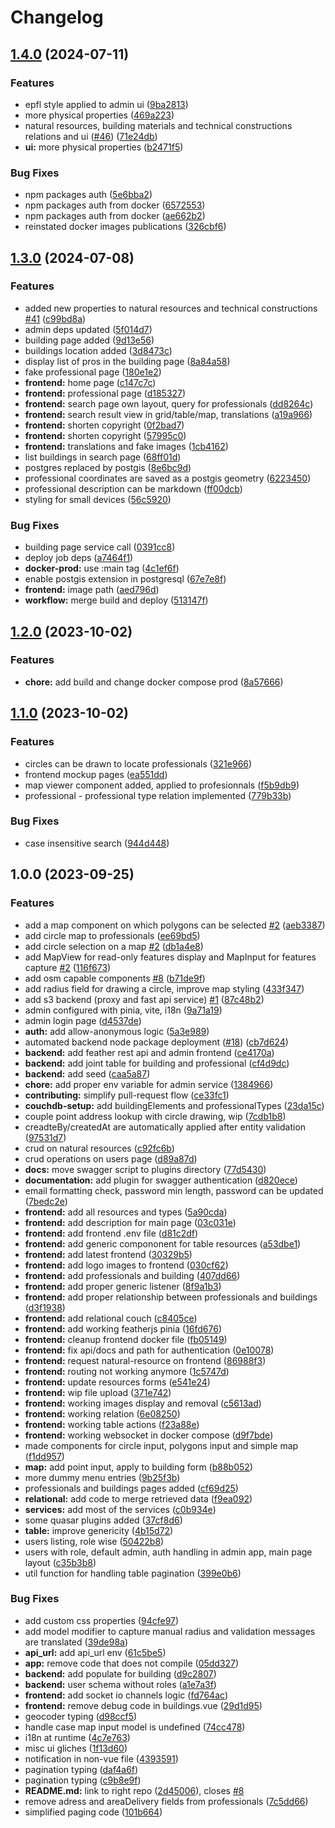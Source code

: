 # Changelog

## [1.4.0](https://github.com/EPFL-ENAC/ALICE-ETHZ-AREMA/compare/v1.3.0...v1.4.0) (2024-07-11)


### Features

* epfl style applied to admin ui ([9ba2813](https://github.com/EPFL-ENAC/ALICE-ETHZ-AREMA/commit/9ba281303b2a70f56fbab7ec5450c5c836dc63c9))
* more physical properties ([469a223](https://github.com/EPFL-ENAC/ALICE-ETHZ-AREMA/commit/469a2232915308589485a8b282cc03402dd961fa))
* natural resources, building materials and technical constructions relations and ui ([#46](https://github.com/EPFL-ENAC/ALICE-ETHZ-AREMA/issues/46)) ([71e24db](https://github.com/EPFL-ENAC/ALICE-ETHZ-AREMA/commit/71e24dbc781e6a24575f0229fc1c705a40da1439))
* **ui:** more physical properties ([b2471f5](https://github.com/EPFL-ENAC/ALICE-ETHZ-AREMA/commit/b2471f50161923eb1ac65cf31f4f1ecdbcd8ad61))


### Bug Fixes

* npm packages auth ([5e6bba2](https://github.com/EPFL-ENAC/ALICE-ETHZ-AREMA/commit/5e6bba29c442673be575c68145ca4ad96f162169))
* npm packages auth from docker ([6572553](https://github.com/EPFL-ENAC/ALICE-ETHZ-AREMA/commit/6572553c1ca3480ab61e606f26e51cc8aeb3ccf8))
* npm packages auth from docker ([ae662b2](https://github.com/EPFL-ENAC/ALICE-ETHZ-AREMA/commit/ae662b23ada4b11f6e9556e7f346c1c38fd315dc))
* reinstated docker images publications ([326cbf6](https://github.com/EPFL-ENAC/ALICE-ETHZ-AREMA/commit/326cbf6de253802d26949d29f56e4ec4ebe7f41e))

## [1.3.0](https://github.com/EPFL-ENAC/ALICE-ETHZ-AREMA/compare/v1.2.0...v1.3.0) (2024-07-08)


### Features

* added new properties to natural resources and technical constructions [#41](https://github.com/EPFL-ENAC/ALICE-ETHZ-AREMA/issues/41) ([c99bd8a](https://github.com/EPFL-ENAC/ALICE-ETHZ-AREMA/commit/c99bd8a832b1c1ceddd37cde83833a39eea0cc99))
* admin deps updated ([5f014d7](https://github.com/EPFL-ENAC/ALICE-ETHZ-AREMA/commit/5f014d7404f15d0a555a9a09d01ed36c04c53fbd))
* building page added ([9d13e56](https://github.com/EPFL-ENAC/ALICE-ETHZ-AREMA/commit/9d13e569289f2c648cf6f30989937202d997933b))
* buildings location added ([3d8473c](https://github.com/EPFL-ENAC/ALICE-ETHZ-AREMA/commit/3d8473c18618380d41574a0503e24a5c406e644c))
* display list of pros in the building page ([8a84a58](https://github.com/EPFL-ENAC/ALICE-ETHZ-AREMA/commit/8a84a5851d09727a522b7a5b9f6d255cdfd04488))
* fake professional page ([180e1e2](https://github.com/EPFL-ENAC/ALICE-ETHZ-AREMA/commit/180e1e28739e778bbf3c81dbf77eea4aac72e597))
* **frontend:** home page ([c147c7c](https://github.com/EPFL-ENAC/ALICE-ETHZ-AREMA/commit/c147c7c85eb854bff536bd71259cb14a37dd6b69))
* **frontend:** professional page ([d185327](https://github.com/EPFL-ENAC/ALICE-ETHZ-AREMA/commit/d185327a8d7cd29955865f0b2e04f2961dbd5ae2))
* **frontend:** search page own layout, query for professionals ([dd8264c](https://github.com/EPFL-ENAC/ALICE-ETHZ-AREMA/commit/dd8264cbe4eac00bdcf25d223fcff1f768c17fce))
* **frontend:** search result view in grid/table/map, translations ([a19a966](https://github.com/EPFL-ENAC/ALICE-ETHZ-AREMA/commit/a19a966c05d20695530a4068b98408ce636c8524))
* **frontend:** shorten copyright ([0f2bad7](https://github.com/EPFL-ENAC/ALICE-ETHZ-AREMA/commit/0f2bad7465825d16d7953dfa6bad57b6a9e3e870))
* **frontend:** shorten copyright ([57995c0](https://github.com/EPFL-ENAC/ALICE-ETHZ-AREMA/commit/57995c075840814d493bd002f88ed31a7a164e03))
* **frontend:** translations and fake images ([1cb4162](https://github.com/EPFL-ENAC/ALICE-ETHZ-AREMA/commit/1cb416264b2ab79ffaebe2afc1448ddbe6aaaebe))
* list buildings in search page ([68ff01d](https://github.com/EPFL-ENAC/ALICE-ETHZ-AREMA/commit/68ff01dad5fe93b07d5bde5895e858b1792f0665))
* postgres replaced by postgis ([8e6bc9d](https://github.com/EPFL-ENAC/ALICE-ETHZ-AREMA/commit/8e6bc9d66ab3757b4f00ddcfe9bf91a5c1397a1e))
* professional coordinates are saved as a postgis geometry ([6223450](https://github.com/EPFL-ENAC/ALICE-ETHZ-AREMA/commit/622345097feb5cf746ca0691bb04ded9aa266fe0))
* professional description can be markdown ([ff00dcb](https://github.com/EPFL-ENAC/ALICE-ETHZ-AREMA/commit/ff00dcbbd5a58316f76f7edfeb8c22e44c035c12))
* styling for small devices ([56c5920](https://github.com/EPFL-ENAC/ALICE-ETHZ-AREMA/commit/56c5920b79b8009473f611a8b94c0f07ea711646))


### Bug Fixes

* building page service call ([0391cc8](https://github.com/EPFL-ENAC/ALICE-ETHZ-AREMA/commit/0391cc8a0e5864aff86631b1b37d3fd87f1d280b))
* deploy job deps ([a7464f1](https://github.com/EPFL-ENAC/ALICE-ETHZ-AREMA/commit/a7464f1798ebe89e236b3799fc51396cdb2f3103))
* **docker-prod:** use :main tag ([4c1ef6f](https://github.com/EPFL-ENAC/ALICE-ETHZ-AREMA/commit/4c1ef6f58e9e7c784a40cf95bf17955eda1ea3c4))
* enable postgis extension in postgresql ([67e7e8f](https://github.com/EPFL-ENAC/ALICE-ETHZ-AREMA/commit/67e7e8fde3f8b79fc78a6044bfd7a4db907986c6))
* **frontend:** image path ([aed796d](https://github.com/EPFL-ENAC/ALICE-ETHZ-AREMA/commit/aed796d3d85f1a67b1b1e0ed5e9be2560b5d5c23))
* **workflow:** merge build and deploy ([513147f](https://github.com/EPFL-ENAC/ALICE-ETHZ-AREMA/commit/513147f5005e4aefc6d7aaf30059e19a4cd5d368))

## [1.2.0](https://github.com/EPFL-ENAC/ALICE-ETHZ-AREMA/compare/v1.1.0...v1.2.0) (2023-10-02)


### Features

* **chore:** add build and change docker compose prod ([8a57666](https://github.com/EPFL-ENAC/ALICE-ETHZ-AREMA/commit/8a576665cd9f773b71e6f530e7353a11ad45fd93))

## [1.1.0](https://github.com/EPFL-ENAC/ALICE-ETHZ-AREMA/compare/v1.0.1...v1.1.0) (2023-10-02)


### Features

* circles can be drawn to locate professionals ([321e966](https://github.com/EPFL-ENAC/ALICE-ETHZ-AREMA/commit/321e966d5f1a159f27c4f9ae966dcc7b95398d3f))
* frontend mockup pages ([ea551dd](https://github.com/EPFL-ENAC/ALICE-ETHZ-AREMA/commit/ea551dd3254644c7929e6585219622bc1dc5c37c))
* map viewer component added, applied to profesionnals ([f5b9db9](https://github.com/EPFL-ENAC/ALICE-ETHZ-AREMA/commit/f5b9db9e79f56d327097f60c8bff33670da51fe6))
* professional - professional type relation implemented ([779b33b](https://github.com/EPFL-ENAC/ALICE-ETHZ-AREMA/commit/779b33bf96a6972fb63719f33a80e2bc1114e26e))


### Bug Fixes

* case insensitive search ([944d448](https://github.com/EPFL-ENAC/ALICE-ETHZ-AREMA/commit/944d44826c1f47e63c5fc512b7a70a816a9f7164))

## 1.0.0 (2023-09-25)


### Features

* add a map component on which polygons can be selected [#2](https://github.com/EPFL-ENAC/ALICE-ETHZ-AREMA/issues/2) ([aeb3387](https://github.com/EPFL-ENAC/ALICE-ETHZ-AREMA/commit/aeb33879b068ee81827279faa51b4491dbca3c63))
* add circle map to professionals ([ee69bd5](https://github.com/EPFL-ENAC/ALICE-ETHZ-AREMA/commit/ee69bd5136271ac7e70b667687b3e7183f1772be))
* add circle selection on a map [#2](https://github.com/EPFL-ENAC/ALICE-ETHZ-AREMA/issues/2) ([db1a4e8](https://github.com/EPFL-ENAC/ALICE-ETHZ-AREMA/commit/db1a4e8ac131a6a3bdf613c1677bf02f731ce263))
* add MapView for read-only features display and MapInput for features capture [#2](https://github.com/EPFL-ENAC/ALICE-ETHZ-AREMA/issues/2) ([116f673](https://github.com/EPFL-ENAC/ALICE-ETHZ-AREMA/commit/116f6731f5007d219ed9cd414e385073ef84bc7c))
* add osm capable components [#8](https://github.com/EPFL-ENAC/ALICE-ETHZ-AREMA/issues/8) ([b71de9f](https://github.com/EPFL-ENAC/ALICE-ETHZ-AREMA/commit/b71de9fc134ad62af159fb5dc0c006e91b656137))
* add radius field for drawing a circle, improve map styling ([433f347](https://github.com/EPFL-ENAC/ALICE-ETHZ-AREMA/commit/433f34723cd5a03a891acfc58e5a856478d0a6e2))
* add s3 backend (proxy and fast api service) [#1](https://github.com/EPFL-ENAC/ALICE-ETHZ-AREMA/issues/1) ([87c48b2](https://github.com/EPFL-ENAC/ALICE-ETHZ-AREMA/commit/87c48b29ee0ddbe140cf6c2135834031a799cc93))
* admin configured with pinia, vite, i18n ([9a71a19](https://github.com/EPFL-ENAC/ALICE-ETHZ-AREMA/commit/9a71a19094d70e7b75919d4cd4fb69a61cd33730))
* admin login page ([d4537de](https://github.com/EPFL-ENAC/ALICE-ETHZ-AREMA/commit/d4537ded5c06f83bf10c8ed36c8a47b52dd0dcf8))
* **auth:** add allow-anonymous logic ([5a3e989](https://github.com/EPFL-ENAC/ALICE-ETHZ-AREMA/commit/5a3e989e7f5d61e8e58c416c273efe5b10fe027b))
* automated backend node package deployment ([#18](https://github.com/EPFL-ENAC/ALICE-ETHZ-AREMA/issues/18)) ([cb7d624](https://github.com/EPFL-ENAC/ALICE-ETHZ-AREMA/commit/cb7d624d0a5ebbf164b9cd58290ae2837c167f57))
* **backend:** add feather rest api and admin frontend ([ce4170a](https://github.com/EPFL-ENAC/ALICE-ETHZ-AREMA/commit/ce4170a3886e2b2a0890a20b030e24ba2c94dd0c))
* **backend:** add joint table for building and professional ([cf4d9dc](https://github.com/EPFL-ENAC/ALICE-ETHZ-AREMA/commit/cf4d9dcbe6e5d627cbe898774df1e838934e466e))
* **backend:** add seed ([caa5a87](https://github.com/EPFL-ENAC/ALICE-ETHZ-AREMA/commit/caa5a87fdb48c711d1562513cbd69b9aa408d0c7))
* **chore:** add proper env variable for admin service ([1384966](https://github.com/EPFL-ENAC/ALICE-ETHZ-AREMA/commit/138496662bde3861c1922ec4158c60502c379a33))
* **contributing:** simplify pull-request flow ([ce33fc1](https://github.com/EPFL-ENAC/ALICE-ETHZ-AREMA/commit/ce33fc1439d1b885566d6bd51e4ec4ebf04e5ab2))
* **couchdb-setup:** add buildingElements and professionalTypes ([23da15c](https://github.com/EPFL-ENAC/ALICE-ETHZ-AREMA/commit/23da15c5e99f6ab59d8e57718b31ec4dd128e9e1))
* couple point address lookup with circle drawing, wip ([7cdb1b8](https://github.com/EPFL-ENAC/ALICE-ETHZ-AREMA/commit/7cdb1b84fe244f29dffe4fda3c5af7f2a447ea0b))
* creadteBy/createdAt are automatically applied after entity validation ([97531d7](https://github.com/EPFL-ENAC/ALICE-ETHZ-AREMA/commit/97531d71f39ca0149f10d1bf64a2be94175ab7f4))
* crud on natural resources ([c92fc6b](https://github.com/EPFL-ENAC/ALICE-ETHZ-AREMA/commit/c92fc6b9a070ede99d62671fda90b684245640ef))
* crud operations on users page ([d89a87d](https://github.com/EPFL-ENAC/ALICE-ETHZ-AREMA/commit/d89a87d448dd990c6451496e4e04f9df8d3c8e43))
* **docs:** move swagger script to plugins directory ([77d5430](https://github.com/EPFL-ENAC/ALICE-ETHZ-AREMA/commit/77d543042b64f7cf562c8584392e61e0c631aec6))
* **documentation:** add plugin for swagger authentication ([d820ece](https://github.com/EPFL-ENAC/ALICE-ETHZ-AREMA/commit/d820ece380f4683230b302639f4504c18116b697))
* email formatting check, password min length, password can be updated ([7bedc2e](https://github.com/EPFL-ENAC/ALICE-ETHZ-AREMA/commit/7bedc2e3b373fc7b78a0105388efc8558f5e69ac))
* **frontend:** add all resources and types ([5a90cda](https://github.com/EPFL-ENAC/ALICE-ETHZ-AREMA/commit/5a90cda6395069484bc7588987f90aa362e350a9))
* **frontend:** add description for main page ([03c031e](https://github.com/EPFL-ENAC/ALICE-ETHZ-AREMA/commit/03c031e13c4663fd904f69a3540a8b14978186be))
* **frontend:** add frontend .env file ([d81c2df](https://github.com/EPFL-ENAC/ALICE-ETHZ-AREMA/commit/d81c2df107210f43685580678728b6d6326a40db))
* **frontend:** add generic compononent for table resources ([a53dbe1](https://github.com/EPFL-ENAC/ALICE-ETHZ-AREMA/commit/a53dbe113db760fc346509508761a68acebc85fa))
* **frontend:** add latest frontend ([30329b5](https://github.com/EPFL-ENAC/ALICE-ETHZ-AREMA/commit/30329b53b33d81f0834969d2124dd6ad12f8f0cd))
* **frontend:** add logo images to frontend ([030cf62](https://github.com/EPFL-ENAC/ALICE-ETHZ-AREMA/commit/030cf62a3c0a28bd7f4f103326d8f68b59271ee9))
* **frontend:** add professionals and building ([407dd66](https://github.com/EPFL-ENAC/ALICE-ETHZ-AREMA/commit/407dd667088e2a62cfd1b5a098cb2951d421c132))
* **frontend:** add proper generic listener ([8f9a1b3](https://github.com/EPFL-ENAC/ALICE-ETHZ-AREMA/commit/8f9a1b3b59e64ad18b64cc377a1f8791165df22e))
* **frontend:** add proper relationship between professionals and buildings ([d3f1938](https://github.com/EPFL-ENAC/ALICE-ETHZ-AREMA/commit/d3f193875ce7b573005849756c6e26d5bfcada9b))
* **frontend:** add relational couch ([c8405ce](https://github.com/EPFL-ENAC/ALICE-ETHZ-AREMA/commit/c8405ce520e2f00582104205750387a986e0498e))
* **frontend:** add working featherjs pinia ([16fd676](https://github.com/EPFL-ENAC/ALICE-ETHZ-AREMA/commit/16fd676da47698c3a6f1008d69f21e6ab2bd628f))
* **frontend:** cleanup frontend docker file ([fb05149](https://github.com/EPFL-ENAC/ALICE-ETHZ-AREMA/commit/fb051494e80a2c3ffa36a67eec87754ac15f2815))
* **frontend:** fix api/docs and path for authentication ([0e10078](https://github.com/EPFL-ENAC/ALICE-ETHZ-AREMA/commit/0e10078d8da7cfedd3fc7eb5d04982b6e965f70a))
* **frontend:** request natural-resource on frontend ([86988f3](https://github.com/EPFL-ENAC/ALICE-ETHZ-AREMA/commit/86988f30f3f85e16af122cd6404f7b69aca47c7e))
* **frontend:** routing not working anymore ([1c5747d](https://github.com/EPFL-ENAC/ALICE-ETHZ-AREMA/commit/1c5747d4b712aeeba2ee4be7f9690e77b7567b10))
* **frontend:** update resources forms ([e541e24](https://github.com/EPFL-ENAC/ALICE-ETHZ-AREMA/commit/e541e24e0fb28ac24687b663f5d584a4c6a77caf))
* **frontend:** wip file upload ([371e742](https://github.com/EPFL-ENAC/ALICE-ETHZ-AREMA/commit/371e742c6d9c448cdbd3ed92b553904d268df783))
* **frontend:** working images display and removal ([c5613ad](https://github.com/EPFL-ENAC/ALICE-ETHZ-AREMA/commit/c5613adfd6aaede73ae914f33e20bbbad6b15468))
* **frontend:** working relation ([6e08250](https://github.com/EPFL-ENAC/ALICE-ETHZ-AREMA/commit/6e0825076be26275dede65f856e9dc0d683e33a4))
* **frontend:** working table actions ([f23a88e](https://github.com/EPFL-ENAC/ALICE-ETHZ-AREMA/commit/f23a88ec68bf7249a401777041c2b451103821be))
* **frontend:** working websocket in docker compose ([d9f7bde](https://github.com/EPFL-ENAC/ALICE-ETHZ-AREMA/commit/d9f7bdebda521a46c2d23555ea7f33e9633aa540))
* made components for circle input, polygons input and simple map ([f1dd957](https://github.com/EPFL-ENAC/ALICE-ETHZ-AREMA/commit/f1dd9570e24d1fc3a1f16f3eaa3f6034d51e8444))
* **map:** add point input, apply to building form ([b88b052](https://github.com/EPFL-ENAC/ALICE-ETHZ-AREMA/commit/b88b052ae119e3117e89668b63df4a7a89604f1c))
* more dummy menu entries ([9b25f3b](https://github.com/EPFL-ENAC/ALICE-ETHZ-AREMA/commit/9b25f3bff7090acdb70ebdec846bbc5fbbfb732b))
* professionals and buildings pages added ([cf69d25](https://github.com/EPFL-ENAC/ALICE-ETHZ-AREMA/commit/cf69d2572690f42518739924296cd6e9fadd83c6))
* **relational:** add code to merge retrieved data ([f9ea092](https://github.com/EPFL-ENAC/ALICE-ETHZ-AREMA/commit/f9ea0921b8ff44e12b27624089357eaf61bb543a))
* **services:** add most of the services ([c0b934e](https://github.com/EPFL-ENAC/ALICE-ETHZ-AREMA/commit/c0b934e98c4e0e40537fb38b9e7b58edccf0c955))
* some quasar plugins added ([37cf8d6](https://github.com/EPFL-ENAC/ALICE-ETHZ-AREMA/commit/37cf8d613903b753a91637c470dbf7ac10921b30))
* **table:** improve genericity ([4b15d72](https://github.com/EPFL-ENAC/ALICE-ETHZ-AREMA/commit/4b15d726f8e15f883377cb8687e8aebc690b888f))
* users listing, role wise ([50422b8](https://github.com/EPFL-ENAC/ALICE-ETHZ-AREMA/commit/50422b8d66b52b51d703b06bf85289b420070d3a))
* users with role, default admin, auth handling in admin app, main page layout ([c35b3b8](https://github.com/EPFL-ENAC/ALICE-ETHZ-AREMA/commit/c35b3b8e29f63235bfec4368b2c60d693b6de02f))
* util function for handling table pagination ([399e0b6](https://github.com/EPFL-ENAC/ALICE-ETHZ-AREMA/commit/399e0b6ad8dc71e7a10e2db00ed237894d7b4395))


### Bug Fixes

* add custom css properties ([94cfe97](https://github.com/EPFL-ENAC/ALICE-ETHZ-AREMA/commit/94cfe97148edd88920561fd14fec0eaf6982dbca))
* add model modifier to capture manual radius and validation messages are translated ([39de98a](https://github.com/EPFL-ENAC/ALICE-ETHZ-AREMA/commit/39de98ab931174201a75df3daa4b1ec26f532ff4))
* **api_url:** add api_url env ([61c5be5](https://github.com/EPFL-ENAC/ALICE-ETHZ-AREMA/commit/61c5be5fa12ba39a153c9099d706a8441a1ad5f9))
* **app:** remove code that does not compile ([05dd327](https://github.com/EPFL-ENAC/ALICE-ETHZ-AREMA/commit/05dd327394048438611cf0abf7e960abe50f962f))
* **backend:** add populate for building ([d9c2807](https://github.com/EPFL-ENAC/ALICE-ETHZ-AREMA/commit/d9c2807caad7201ba4eefbfb41bcb0ce6026a948))
* **backend:** user schema without roles ([a1e7a3f](https://github.com/EPFL-ENAC/ALICE-ETHZ-AREMA/commit/a1e7a3f82a4d29d241bd0d2048b2f8ce271535e5))
* **frontend:** add socket io channels logic ([fd764ac](https://github.com/EPFL-ENAC/ALICE-ETHZ-AREMA/commit/fd764ac90ffb63a4b2892211f46585be8ecc236c))
* **frontend:** remove debug code in buildings.vue ([29d1d95](https://github.com/EPFL-ENAC/ALICE-ETHZ-AREMA/commit/29d1d9596f3b37abb210b14e12acb21a459382af))
* geocoder typing ([d98ccf5](https://github.com/EPFL-ENAC/ALICE-ETHZ-AREMA/commit/d98ccf5c3c03f457c3c8731b12b2fe21c0c53ea1))
* handle case map input model is undefined ([74cc478](https://github.com/EPFL-ENAC/ALICE-ETHZ-AREMA/commit/74cc4789b883f6d27378611891ef176ef10c31ef))
* i18n at runtime ([4c7e763](https://github.com/EPFL-ENAC/ALICE-ETHZ-AREMA/commit/4c7e76392b925da865230ae15fa6e912e018e212))
* misc ui gliches ([1f13d60](https://github.com/EPFL-ENAC/ALICE-ETHZ-AREMA/commit/1f13d60fd7c6c56c47a760aea9c257974f14a42a))
* notification in non-vue file ([4393591](https://github.com/EPFL-ENAC/ALICE-ETHZ-AREMA/commit/4393591dd7116f142eb3198897c83af2a9dcb106))
* pagination typing ([daf4a6f](https://github.com/EPFL-ENAC/ALICE-ETHZ-AREMA/commit/daf4a6f6f8bdd46789603d4f34fcd1a5d93ed9cf))
* pagination typing ([c9b8e9f](https://github.com/EPFL-ENAC/ALICE-ETHZ-AREMA/commit/c9b8e9f2ea244f4e71e4fbf9f7140d35c17a7c9b))
* **README.md:** link to right repo ([2d45006](https://github.com/EPFL-ENAC/ALICE-ETHZ-AREMA/commit/2d45006d82c298a82dee7394391ee835b11cda9b)), closes [#8](https://github.com/EPFL-ENAC/ALICE-ETHZ-AREMA/issues/8)
* remove adress and areaDelivery fields from professionals ([7c5dd66](https://github.com/EPFL-ENAC/ALICE-ETHZ-AREMA/commit/7c5dd66d2eea3a23b28b1e3b2b343c05050bb7de))
* simplified paging code ([101b664](https://github.com/EPFL-ENAC/ALICE-ETHZ-AREMA/commit/101b6644947c17d9ece34acde0c6fcdabcd71bb0))
